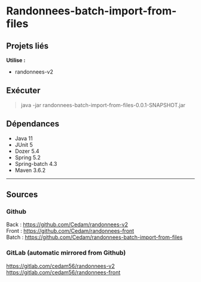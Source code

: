 # Randonnees-batch-import-from-files


## Projets liés
**Utilise  :**
- randonnees-v2

## Exécuter

>java -jar randonnees-batch-import-from-files-0.0.1-SNAPSHOT.jar

## Dépendances
- Java 11
- JUnit 5
- Dozer 5.4
- Spring 5.2
- Spring-batch 4.3
- Maven 3.6.2

---

## Sources
### Github
Back : https://github.com/Cedam/randonnees-v2 </br>
Front : https://github.com/Cedam/randonnees-front </br>
Batch : https://github.com/Cedam/randonnees-batch-import-from-files

### GitLab (automatic mirrored from Github)
https://gitlab.com/cedam56/randonnees-v2 </br>
https://gitlab.com/cedam56/randonnees-front
